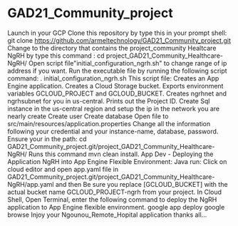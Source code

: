 # GAD21_Community_project
Launch in your GCP
Clone this repository by type this in your prompt shell: git clone https://github.com/armeltechnology/GAD21_Community_project.git
Change to the directory that contains the  project_community Healtcare NgRH by type this command : cd project_GAD21_Community_Healthcare-NgRH/
Open script file"initial_configuration_ngrh.sh" to change range of ip address if you want.
Run the executable file by running the following script command: . initial_configuration_ngrh.sh
This script file:
    Creates an App Engine application.
    Creates a Cloud Storage bucket.
    Exports environment variables GCLOUD_PROJECT and GCLOUD_BUCKET.
    Creates ngrhnet and ngrhsubnet for you in us-central.
    Prints out the Project ID.
Create Sql instance in the us-central region and setup the ip in the network you are nearly create
Create user 
Create database
Open file to src/main/resources/application.properties
Change all the information following your credential and your instance-name, database, password.
Ensure your in the path: cd  GAD21_Community_project.git/project_GAD21_Community_Healthcare-NgRH/
Runs this command  mvn clean install.
App Dev - Deploying the Application NgRH into App Engine Flexible Environment: Java run:
    Click on cloud editor and open app.yaml file in GAD21_Community_project.git/project_GAD21_Community_Healthcare-NgRH/app.yaml and then
        Be sure you replace [GCLOUD_BUCKET] with the actual bucket name GCLOUD_PROJECT-ngrh from your project. 
In Cloud Shell, Open Terminal, enter the following command to deploy the NgRH application to App Engine flexible environment.
    google app deploy
    google browse
Injoy your Ngounou_Remote_Hopital application thanks all...
